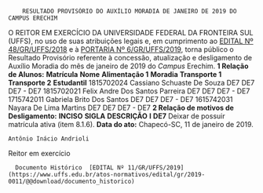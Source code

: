         RESULTADO PROVISÓRIO DO AUXÍLIO MORADIA DE JANEIRO DE 2019 DO CAMPUS ERECHIM  

 O REITOR EM EXERCÍCIO DA UNIVERSIDADE FEDERAL DA FRONTEIRA SUL (UFFS), no uso de suas atribuições legais e, em cumprimento ao [EDITAL Nº 48/GR/UFFS/2018](https://www.uffs.edu.br/atos-normativos/edital/gr/2018-0048) e à [PORTARIA Nº 6/GR/UFFS/2019](https://www.uffs.edu.br/atos-normativos/portaria/gr/2019-0006), torna público o Resultado Provisório referente à concessão, atualização e desligamento de Auxílio Moradia do mês de janeiro de 2019 do *Campus*  Erechim.  **1 Relação de Alunos:**     **Matrícula**   **Nome**   **Alimentação 1**   **Moradia**   **Transporte 1**   **Transporte 2**   **Estudantil**     1815702024   Cassiano Schuaste De Souza   DE7   DE7   DE7   -   DE7     1815702021   Felix Andre Dos Santos Parreira   DE7   DE7   DE7   -   DE7     1715742011   Gabriela Brito Dos Santos   DE7   DE7   DE7   -   DE7     1615742031   Nayara De Lima Martins   DE7   DE7   DE7   -   DE7      **2 Relação de motivos de Desligamento:**     **INCISO**   **SIGLA**   **DESCRIÇÃO**     **I**   **DE7**   Deixar de possuir matrícula ativa (item 8.1.6).          **Data do ato:** Chapecó-SC, 11 de janeiro de 2019.   
 

    Antônio Inácio Andrioli   
 Reitor em exercício 

      Documento Histórico  [EDITAL Nº 11/GR/UFFS/2019](https://www.uffs.edu.br/atos-normativos/edital/gr/2019-0011/@@download/documento_historico)     
      